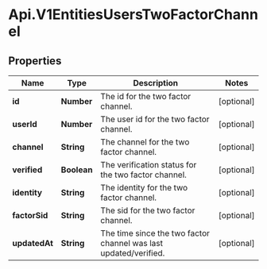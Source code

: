 # Api.V1EntitiesUsersTwoFactorChannel

## Properties

Name | Type | Description | Notes
------------ | ------------- | ------------- | -------------
**id** | **Number** | The id for the two factor channel. | [optional] 
**userId** | **Number** | The user id for the two factor channel. | [optional] 
**channel** | **String** | The channel for the two factor channel. | [optional] 
**verified** | **Boolean** | The verification status for the two factor channel. | [optional] 
**identity** | **String** | The identity for the two factor channel. | [optional] 
**factorSid** | **String** | The sid for the two factor channel. | [optional] 
**updatedAt** | **String** | The time since the two factor channel was last updated/verified. | [optional] 


